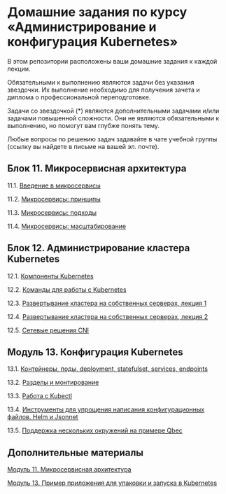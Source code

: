 # Домашние задания по курсу «Администрирование и конфигурация Kubernetes»

В этом репозитории расположены ваши домашние задания к каждой лекции. 

Обязательными к выполнению являются задачи без указания звездочки. Их выполнение необходимо для получения зачета и диплома о профессиональной переподготовке.

Задачи со звездочкой (*) являются дополнительными задачами и/или задачами повышенной сложности. Они не являются обязательными к выполнению, но помогут вам глубже понять тему.

Любые вопросы по решению задач задавайте в чате учебной группы (ссылку вы найдете в письме на вашей эл. почте).

## Блок 11. Микросервисная архитектура

11.1. [Введение в микросервисы](https://github.com/CentOsss/netology_hw/blob/main/04-devkub/11-microservices-01-intro.md)

11.2. [Микросервисы: принципы](https://github.com/CentOsss/netology_hw/blob/main/04-devkub/11-microservices-02-principles.md)

11.3. [Микросервисы: подходы](https://github.com/CentOsss/netology_hw/blob/main/04-devkub/11-microservices-03-approaches.md)

11.4. [Микросервисы: масштабирование](https://github.com/netology-code/devkub-homeworks/blob/main/11-microservices-04-scaling.md)


## Блок 12. Администрирование кластера Kubernetes

12.1. [Компоненты Kubernetes](https://github.com/netology-code/devkub-homeworks/blob/main/12-kubernetes-01-intro.md)

12.2. [Команды для работы с Kubernetes](https://github.com/netology-code/devkub-homeworks/blob/main/12-kubernetes-02-commands.md)

12.3. [Развертывание кластера на собственных серверах, лекция 1](https://github.com/netology-code/devkub-homeworks/blob/main/12-kubernetes-03-install-part-1.md)

12.4. [Развертывание кластера на собственных серверах, лекция 2](https://github.com/netology-code/devkub-homeworks/blob/main/12-kubernetes-04-install-part-2.md)

12.5. [Сетевые решения CNI](https://github.com/netology-code/devkub-homeworks/blob/main/12-kubernetes-05-cni.md)


## Модуль 13. Конфигурация Kubernetes	

13.1. [Контейнеры, поды, deployment, statefulset, services, endpoints](https://github.com/netology-code/devkub-homeworks/blob/main/13-kubernetes-config-01-objects.md)

13.2. [Разделы и монтирование](https://github.com/netology-code/devkub-homeworks/blob/main/13-kubernetes-config-02-mounts.md)

13.3. [Работа c Kubectl](https://github.com/netology-code/devkub-homeworks/blob/main/13-kubernetes-config-03-kubectl.md)

13.4. [Инструменты для упрощения написания конфигурационных файлов. Helm и Jsonnet](https://github.com/netology-code/devkub-homeworks/blob/main/13-kubernetes-config-04-helm.md)

13.5. [Поддержка нескольких окружений на примере Qbec](https://github.com/netology-code/devkub-homeworks/blob/main/13-kubernetes-config-05-qbec.md)


## Дополнительные материалы

[Модуль 11. Микросервисная архитектура](https://github.com/netology-code/devkub-homeworks/tree/main/11-microservices-02-principles)

[Модуль 13. Пример приложения для упаковки и запуска в Kubernetes](https://github.com/netology-code/devkub-homeworks/tree/main/13-kubernetes-config)
